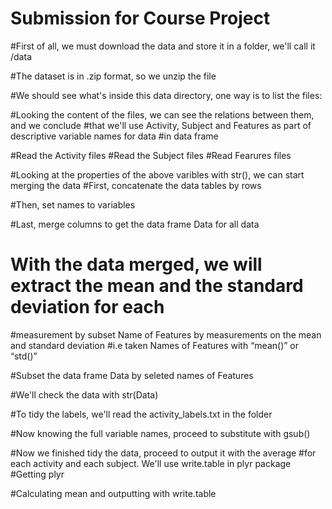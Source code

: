 # Submission for Course Project

#First of all, we must download the data and store it in a folder, we'll call it /data

#The dataset is in .zip format, so we unzip the file

#We should see what's inside this data directory, one way is to list the files:

#Looking the content of the files, we can see the relations between them, and we conclude
#that we'll use Activity, Subject and Features as part of descriptive variable names for data 
#in data frame

#Read the Activity files
#Read the Subject files
#Read Fearures files

#Looking at the properties of the above varibles with str(), we can start merging the data
#First, concatenate the data tables by rows

#Then, set names to variables

#Last, merge columns to get the data frame Data for all data

# With the data merged, we will extract the mean and the standard deviation for each
#measurement by subset Name of Features by measurements on the mean and standard deviation
#i.e taken Names of Features with “mean()” or “std()”

#Subset the data frame Data by seleted names of Features

#We'll check the data with str(Data)

#To tidy the labels, we'll read the activity_labels.txt in the folder

#Now knowing the full variable names, proceed to substitute with gsub()

#Now we finished tidy the data, proceed to output it with the average
#for each activity and each subject. We'll use write.table in plyr package
#Getting plyr

#Calculating mean and outputting with write.table
